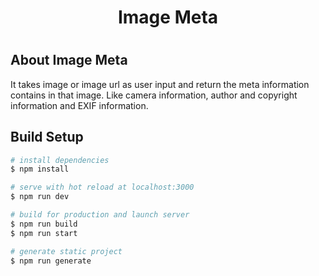 <h1 align="center">Image Meta<h1>

## About Image Meta

It takes image or image url as user input and return the meta information contains in that image. Like camera information, author and copyright information and EXIF information.


## Build Setup

```bash
# install dependencies
$ npm install

# serve with hot reload at localhost:3000
$ npm run dev

# build for production and launch server
$ npm run build
$ npm run start

# generate static project
$ npm run generate
```
